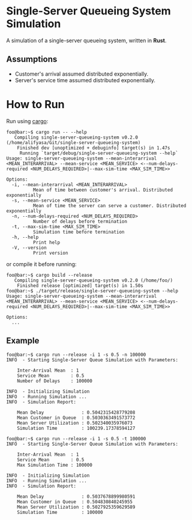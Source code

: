 # Single-Server Queueing System Simulation

A simulation of a single-server queueing system, written in **Rust**.

## Assumptions
 - Customer's arrival assumed distributed exponentially.
 - Server's service time assumed distributed exponentially.

# How to Run

Run using [cargo](https://doc.rust-lang.org/cargo/):

```console
foo@bar:~$ cargo run -- --help
   Compiling single-server-queueing-system v0.2.0 (/home/alifyasa/Git/single-server-queueing-system)
    Finished dev [unoptimized + debuginfo] target(s) in 1.47s
     Running `target/debug/single-server-queueing-system --help`
Usage: single-server-queueing-system --mean-interarrival <MEAN_INTERARRIVAL> --mean-service <MEAN_SERVICE> <--num-delays-required <NUM_DELAYS_REQUIRED>|--max-sim-time <MAX_SIM_TIME>>

Options:
  -i, --mean-interarrival <MEAN_INTERARRIVAL>
          Mean of time between customer's arrival. Distributed exponentially
  -s, --mean-service <MEAN_SERVICE>
          Mean of time the server can serve a customer. Distributed exponentially
  -n, --num-delays-required <NUM_DELAYS_REQUIRED>
          Number of delays before termination
  -t, --max-sim-time <MAX_SIM_TIME>
          Simulation time before termination
  -h, --help
          Print help
  -V, --version
          Print version
```

or compile it before running:

```console
foo@bar:~$ cargo build --release
   Compiling single-server-queueing-system v0.2.0 (/home/foo/)
    Finished release [optimized] target(s) in 1.50s
foo@bar:~$ ./target/release/single-server-queueing-system --help
Usage: single-server-queueing-system --mean-interarrival <MEAN_INTERARRIVAL> --mean-service <MEAN_SERVICE> <--num-delays-required <NUM_DELAYS_REQUIRED>|--max-sim-time <MAX_SIM_TIME>>

Options:
  ...
```

 ## Example

 ```console
foo@bar:~$ cargo run --release -i 1 -s 0.5 -n 100000
 INFO  - Starting Single-Server Queue Simulation with Parameters:

     Inter-Arrival Mean  : 1
     Service Mean        : 0.5
     Number of Delays    : 100000

 INFO  - Initializing Simulation
 INFO  - Running Simulation ...
 INFO  - Simulation Report:

     Mean Delay              : 0.5042315428779208
     Mean Customer in Queue  : 0.5030363491573772
     Mean Server Utilization : 0.502340035976073
     Simulation Time         : 100239.17378594127

 ```

 ```console
foo@bar:~$ cargo run --release -i 1 -s 0.5 -t 100000
 INFO  - Starting Single-Server Queue Simulation with Parameters:

     Inter-Arrival Mean  : 1
     Service Mean        : 0.5
     Max Simulation Time : 100000

 INFO  - Initializing Simulation
 INFO  - Running Simulation ...
 INFO  - Simulation Report:

     Mean Delay              : 0.5037678899980591
     Mean Customer in Queue  : 0.504830840245955
     Mean Server Utilization : 0.5027925359629589
     Simulation Time         : 100000

 ```
